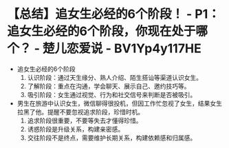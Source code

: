 # 【总结】追女生必经的6个阶段！ - P1：追女生必经的6个阶段，你现在处于哪个？ - 楚儿恋爱说 - BV1Yp4y117HE

-   追女生必经的6个阶段
    1.  认识阶段：通过天生缘分、熟人介绍、陌生搭讪等渠道认识女生。
    2.  了解阶段：重点在沟通，学会聊天、展示自己、邀约技巧等。
    3.  吸引阶段：女生通过视觉、行为和社交信号来判断是否被吸引。
-   男生在旅游中认识女生，微信聊得很投机，但因工作忙忽视了女生，结果女生拉黑了他。提醒不要忽视追求阶段，珍惜时机。
    1.  追求阶段很重要，不要等失去才懂得珍惜。
    2.  诱惑阶段是升级关系，构建亲密感。
    3.  交往阶段不是终点，需要维护长期关系，构建依赖感和归属感。